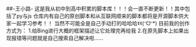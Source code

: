 ##-王小路-
这是我从初中到高中积累的脚本库！！！会一直不断更新！！其中包括了py与js
仓库内有自己的原创脚本和从互联网顺来的脚本都将是开源脚本供大家一起学习参考！！
当然不可能全是自己手动打的哈哈哈ꉂꉂ(ᵔᗜᵔ*)
目前我的创作方式为：
1.给Bing进行大概的框架描述让它处理完再给我
2.在原先脚本上如果出现报错等问题就是自己搜索自己解决啦……
